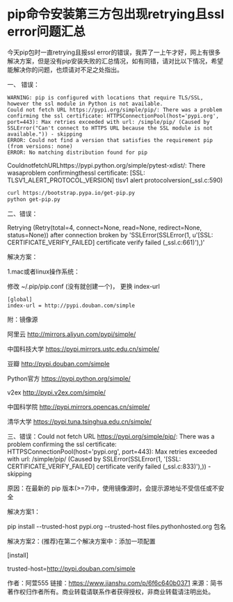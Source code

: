 # pip命令安装第三方包出现retrying且ssl error问题汇总

今天pip包时一直retrying且报ssl error的错误，我弄了一上午才好，网上有很多解决方案，但是没有pip安装失败的汇总情况，如有同错，请对比以下情况，希望能解决你的问题，也烦请对不足之处指出。

一、 错误：

```
WARNING: pip is configured with locations that require TLS/SSL, however the ssl module in Python is not available.
Could not fetch URL https://pypi.org/simple/pip/: There was a problem confirming the ssl certificate: HTTPSConnectionPool(host='pypi.org', port=443): Max retries exceeded with url: /simple/pip/ (Caused by SSLError("Can't connect to HTTPS URL because the SSL module is not available.")) - skipping
ERROR: Could not find a version that satisfies the requirement pip (from versions: none)
ERROR: No matching distribution found for pip
```

CouldnotfetchURLhttps://pypi.python.org/simple/pytest-xdist/: There wasaproblem confirmingthessl certificate: [SSL: TLSV1_ALERT_PROTOCOL_VERSION] tlsv1 alert protocolversion(_ssl.c:590)

```bash
curl https://bootstrap.pypa.io/get-pip.py
python get-pip.py
```



二、错误：

Retrying (Retry(total=4, connect=None, read=None, redirect=None, status=None)) after connection broken by 'SSLError(SSLError(1, u'[SSL: CERTIFICATE_VERIFY_FAILED] certificate verify failed (_ssl.c:661)'),)'

解决方案：

1.mac或者linux操作系统：

修改 ~/.pip/pip.conf (没有就创建一个)， 更换 index-url

```
[global]
index-url = http://pypi.douban.com/simple
```

附：镜像源

阿里云 http://mirrors.aliyun.com/pypi/simple/

中国科技大学 https://pypi.mirrors.ustc.edu.cn/simple/

豆瓣 http://pypi.douban.com/simple

Python官方 https://pypi.python.org/simple/

v2ex http://pypi.v2ex.com/simple/

中国科学院 http://pypi.mirrors.opencas.cn/simple/

清华大学 https://pypi.tuna.tsinghua.edu.cn/simple/

三、错误：Could not fetch URL https://pypi.org/simple/pip/: There was a problem confirming the ssl certificate: HTTPSConnectionPool(host='pypi.org', port=443): Max retries exceeded with url: /simple/pip/ (Caused by SSLError(SSLError(1, '[SSL: CERTIFICATE_VERIFY_FAILED] certificate verify failed (_ssl.c:833)'),)) - skipping

原因：在最新的 pip 版本(>=7)中，使用镜像源时，会提示源地址不受信任或不安全

解决方案1：

pip install --trusted-host pypi.org --trusted-host files.pythonhosted.org 包名

解决方案2：(推荐)在第二个解决方案中：添加一项配置

[install]

trusted-host=http://pypi.douban.com/simple



作者：阿萱555
链接：https://www.jianshu.com/p/6f6c640b0371
来源：简书
著作权归作者所有。商业转载请联系作者获得授权，非商业转载请注明出处。